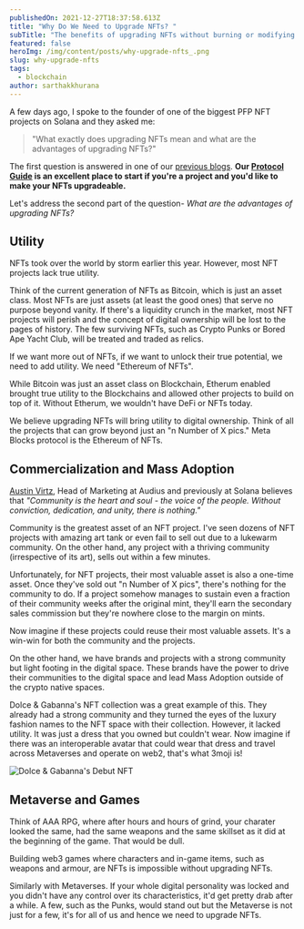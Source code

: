 ```yaml
---
publishedOn: 2021-12-27T18:37:58.613Z
title: "Why Do We Need to Upgrade NFTs? "
subTitle: "The benefits of upgrading NFTs without burning or modifying NFTs "
featured: false
heroImg: /img/content/posts/why-upgrade-nfts_.png
slug: why-upgrade-nfts
tags:
  - blockchain
author: sarthakkhurana
---
```

A few days ago, I spoke to the founder of one of the biggest PFP NFT projects on Solana and they asked me:

> "What exactly does upgrading NFTs mean and what are the advantages of upgrading NFTs?" 

The first question is answered in one of our [previous blogs](https://metablocks.world/blog/clay-bricks-vs-legos). **Our [Protocol Guide](https://metablocks.world/guides/protocol) is an excellent place to start if you're a project and you'd like to make your NFTs upgradeable.**

Let's address the second part of the question- *What are the advantages of upgrading NFTs?*  

## Utility 

NFTs took over the world by storm earlier this year. However, most NFT projects lack true utility. 

Think of the current generation of NFTs as Bitcoin, which is just an asset class. Most NFTs are just assets (at least the good ones) that serve no purpose beyond vanity. If there's a liquidity crunch in the market, most NFT projects will perish and the concept of digital ownership will be lost to the pages of history. The few surviving NFTs, such as Crypto Punks or Bored Ape Yacht Club, will be treated and traded as relics. 

If we want more out of NFTs, if we want to unlock their true potential, we need to add utility. We need "Ethereum of NFTs". 

While Bitcoin was just an asset class on Blockchain, Etherum enabled brought true utility to the Blockchains and allowed other projects to build on top of it. Without Etherum, we wouldn't have DeFi or NFTs today. 

We believe upgrading NFTs will bring utility to digital ownership. Think of all the projects that can grow beyond just an "n Number of X pics." Meta Blocks protocol is the Ethereum of NFTs. 

## Commercialization and Mass Adoption 

[Austin Virtz](https://www.linkedin.com/in/austinvirts/), Head of Marketing at Audius and previously at Solana believes that *"Community is the heart and soul - the voice of the people. Without conviction, dedication, and unity, there is nothing."*

Community is the greatest asset of an NFT project. I've seen dozens of NFT projects with amazing art tank or even fail to sell out due to a lukewarm community. On the other hand, any project with a thriving community (irrespective of its art), sells out within a few minutes. 

Unfortunately, for NFT projects, their most valuable asset is also a one-time asset. Once they've sold out "n Number of X pics", there's nothing for the community to do. If a project somehow manages to sustain even a fraction of their community weeks after the original mint, they'll earn the secondary sales commission but they're nowhere close to the margin on mints. 

Now imagine if these projects could reuse their most valuable assets. It's a win-win for both the community and the projects. 

On the other hand, we have brands and projects with a strong community but light footing in the digital space. These brands have the power to drive their communities to the digital space and lead Mass Adoption outside of the crypto native spaces. 

Dolce & Gabanna's NFT collection was a great example of this. They already had a strong community and they turned the eyes of the luxury fashion names to the NFT space with their collection. However, it lacked utility. It was just a dress that you owned but couldn't wear. Now imagine if there was an interoperable avatar that could wear that dress and travel across Metaverses and operate on web2, that's what 3moji is!

![Dolce & Gabanna's Debut NFT](/img/content/posts/dolce-gabbana-s-nft.png "Dolce & Gabanna's Debut NFT Dress")

## Metaverse and Games

Think of AAA RPG, where after hours and hours of grind, your charater looked the same, had the same weapons and the same skillset as it did at the beginning of the game. That would be dull. 

Building web3 games where characters and in-game items, such as weapons and armour, are NFTs is impossible without upgrading NFTs. 

Similarly with Metaverses. If your whole digital personality was locked and you didn't have any control over its characteristics, it'd get pretty drab after a while. A few, such as the Punks, would stand out but the Metaverse is not just for a few, it's for all of us and hence we need to upgrade NFTs.